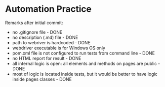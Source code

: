 # Automation Practice

Remarks after initial commit:

* no .gitignore file - DONE
* no description (.md) file - DONE
* path to webriver is hardcoded - DONE
* webdriver executable is for Windows OS only
* pom.xml file is not configured to run tests from command line - DONE
* no HTML report for result - DONE
* all internal logic is open: all elements and methods on pages are public - DONE
* most of logic is located inside tests, but it would be better to have logic inside pages classes - DONE
